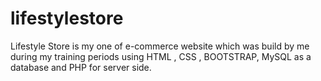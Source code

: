 # lifestylestore
Lifestyle Store is my one of e-commerce website which was build by me during my training periods using HTML , CSS , BOOTSTRAP, MySQL as a database and PHP for server side.
